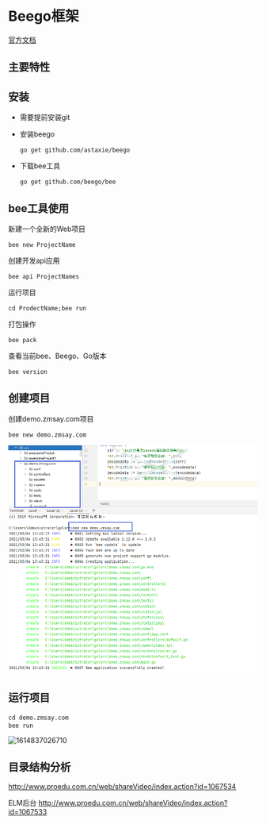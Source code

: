 # Beego框架

[官方文档](https://beego.me/)

## 主要特性



## 安装

* 需要提前安装git

* 安装beego

  ```shell
  go get github.com/astaxie/beego
  ```

* 下载bee工具

  ```shell
  go get github.com/beego/bee
  ```

  

## bee工具使用

新建一个全新的Web项目

```shell
bee new ProjectName
```

创建开发api应用

```shell
bee api ProjectNames
```

运行项目

```shell
cd ProdectName;bee run
```

打包操作

```shell
bee pack
```

查看当前bee、Beego、Go版本

```shell
bee version
```

## 创建项目

创建demo.zmsay.com项目

```shell
bee new demo.zmsay.com
```

![1614836684238](Beego框架.assets\1614836684238.png)

## 运行项目

```shell
cd demo.zmsay.com
bee run
```

![1614837026710](C:\gogit\笔记\Beego框架.assets\1614837026710.png)



## 目录结构分析

http://www.proedu.com.cn/web/shareVideo/index.action?id=1067534



ELM后台  http://www.proedu.com.cn/web/shareVideo/index.action?id=1067533

















